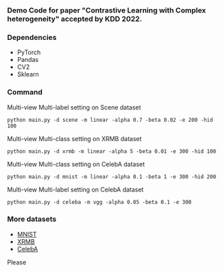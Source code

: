 ### Demo Code for paper "Contrastive Learning with Complex heterogeneity" accepted by KDD 2022.

### Dependencies
* PyTorch
* Pandas
* CV2
* Sklearn


### Command
Multi-view Multi-label setting on Scene dataset 
```
python main.py -d scene -m linear -alpha 0.7 -beta 0.02 -e 200 -hid 100
```

Multi-view Multi-class setting on XRMB dataset
```
python main.py -d xrmb -m linear -alpha 5 -beta 0.01 -e 300 -hid 100
```

Multi-view Multi-class setting on CelebA dataset
```
python main.py -d mnist -m linear -alpha 0.1 -beta 1 -e 300 -hid 200
```

Multi-view Multi-label setting on CelebA dataset
```
python main.py -d celeba -m vgg -alpha 0.05 -beta 0.1 -e 300
```

### More datasets
* [MNIST](http://yann.lecun.com/exdb/mnist/)
* [XRMB](https://home.ttic.edu/~klivescu/XRMB_data/full/README)
* [CelebA](http://mmlab.ie.cuhk.edu.hk/projects/CelebA.html)


Please 
